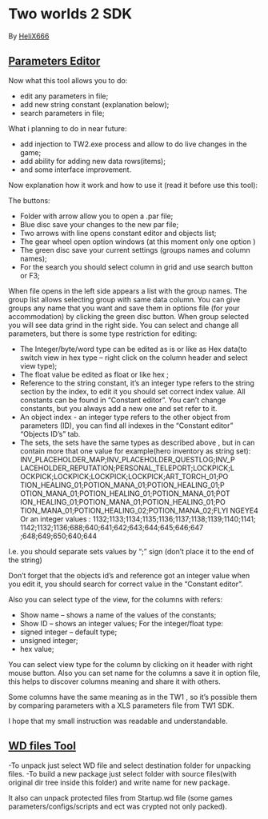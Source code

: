 # Two worlds 2 SDK
By [HeliX666](https://github.com/Helix666)

## [Parameters Editor](https://github.com/InsideTwoWorlds/Programming/raw/main/Two%20Worlds%20II/TW2ParamReader.zip)

Now what this tool allows you to do:
- edit any parameters in file;
- add new string constant (explanation below);
- search parameters in file;

What i planning to do in near future:
- add injection to TW2.exe process and allow to do live changes in the game;
- add ability for adding new data rows(items);
- and some interface improvement.

Now explanation how it work and how to use it (read it before use this tool):

The buttons:
- Folder with arrow allow you to open a .par file;
- Blue disc save your changes to the new par file;
- Two arrows with line opens constant editor and objects list;
- The gear wheel open option windows (at this moment only one option )
- The green disc save your current settings (groups names and column names);
- For the search you should select column in grid and use search button or F3;

When file opens in the left side appears a list with the group names. The group list allows selecting group with same data column. You can give groups any name that you want and save them in options file (for your accommodation) by clicking the green disc button.
When group selected you will see data grind in the right side. You can select and change all parameters, but there is some type restriction for editing:

- The Integer/byte/word type can be edited as is or like as Hex data(to switch view in hex type – right click on the column header and select view type);
- The float value be edited as float or like hex ;
- Reference to the string constant, it’s an integer type refers to the string section by the index, to edit it you should set correct index value. All constants can be found in “Constant editor”. You can’t change constants, but you always add a new one and set refer to it.
- An object index - an integer type refers to the other object from parameters (ID), you can find all indexes in the “Constant editor” “Objects ID’s” tab.
- The sets, the sets have the same types as described above , but in can contain more that one value for example(hero inventory as string set): INV_PLACEHOLDER_MAP;INV_PLACEHOLDER_QUESTLOG;INV_P LACEHOLDER_REPUTATION;PERSONAL_TELEPORT;LOCKPICK;L OCKPICK;LOCKPICK;LOCKPICK;LOCKPICK;ART_TORCH_01;PO TION_HEALING_01;POTION_MANA_01;POTION_HEALING_01;P OTION_MANA_01;POTION_HEALING_01;POTION_MANA_01;POT ION_HEALING_01;POTION_MANA_01;POTION_HEALING_01;PO TION_MANA_01;POTION_HEALING_02;POTION_MANA_02;FLYI NGEYE4
Or an integer values : 1132;1133;1134;1135;1136;1137;1138;1139;1140;1141; 1142;1132;1136;688;640;641;642;643;644;645;646;647 ;648;649;650;640;644

I.e. you should separate sets values by “;” sign (don’t place it to the end of the string)

Don’t forget that the objects id’s and reference got an integer value when you edit it, you should search for correct value in the “Constant editor”.


Also you can select type of the view, for the columns with refers:
- Show name – shows a name of the values of the constants;
- Show ID – shows an integer values;
For the integer/float type:
- signed integer – default type;
- unsigned integer;
- hex value;

You can select view type for the column by clicking on it header with right mouse button.
Also you can set name for the columns a save it in option file, this helps to discover columns meaning and share it with others.

Some columns have the same meaning as in the TW1 , so it’s possible them by comparing parameters with a XLS parameters file from TW1 SDK.

I hope that my small instruction was readable and understandable. 

## [WD files Tool](https://github.com/InsideTwoWorlds/Programming/raw/main/Two%20Worlds%20II/TW2WDTool.zip)

-To unpack just select WD file and select destination folder for unpacking files.
-To build a new package just select folder with source files(with original dir tree inside this folder) and write name for new package.

It also can unpack protected files from Startup.wd file (some games parameters/configs/scripts and ect was crypted not only packed).
